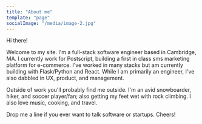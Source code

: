```yaml
---
title: "About me"
template: "page"
socialImage: "/media/image-2.jpg"
---
```


Hi there!

Welcome to my site. I'm a full-stack software engineer based in Cambridge, MA.  I currently work for Postscript, building a first in class sms marketing platform for e-commerce. I've worked in many stacks but am currently building with Flask/Python and React. While I am primarily an engineer, I've also dabbled in UX, product, and management.

Outside of work you'll probably find me outside.  I'm an avid snowboarder, hiker, and soccer player/fan; also getting my feet wet with rock climbing.  I also love music, cooking, and travel.

Drop me a line if you ever want to talk software or startups. Cheers!